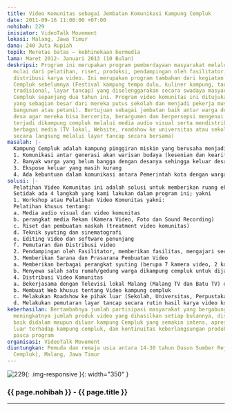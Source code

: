 ```yaml
---
title: Video Komunitas sebagai Jembatan Komunikasi Kampung Cempluk
date: 2011-09-16 11:08:00 +07:00
nohibah: 229
inisiator: VideoTalk Movement
lokasi: Malang, Jawa Timur
dana: 240 Juta Rupiah
topik: Meretas batas – kebhinekaan bermedia
lama: Maret 2012- Januari 2013 (10 Bulan)
deskripsi: Program ini merupakan program pemberdayaan masyarakat melalui video komunitas
  mulai dari pelatihan, riset, produksi, pendampingan oleh fasilitator, hingga pada
  distribusi karya video. Ini merupakan program tambahan dari kegiatan Festival Kampung
  Cempluk sebelumnya (Festival kampung tempo dulu, kuliner kampung, tari dan musik
  tradisional, layar tancap) yang diselenggarakan secara swadaya masyarakat kampung
  Cempluk sepanjang dua tahun ini. Program video komunitas ini ditujukan pada pemuda
  yang sebagian besar dari mereka putus sekolah dan menjadi pekerja musiman (tukang
  bangunan atau petani). Bertujuan sebagai jembatan baik antar warga desa maupun keluar
  desa agar mereka bisa bercerita, berargumen dan berpersepsi mengenai realitas yang
  terjadi dikampung cempluk melalui media audio visual serta mendistribusikannya melalui
  berbagai media (TV lokal, Website, roadshow ke universitas atau sekolah dan apresiasi
  secara langsung melalui layar tancap secara bersama)
masalah: |-
  Kampung Cempluk adalah kampung pinggiran miskin yang berusaha menjadi kampung budaya. Kampung ini sebenarnya berada di tengah kota Malang. Wilayah yang dahulunya sebagian besar adalah lahan pertanian saat ini beralih fungsi untuk dikembangkan menjadi Mall dan perumahan-perumahan mewah. Sehingga untuk mempertahankan nilai-nilai asli budaya maka atas inisiatif beberapa warga selama dua tahun kampung ini secara swadaya menyelenggarakan berbagai kegiatan budaya (kuliner tradisonal, musik, tari, wayang, jaranan dan ludruk) meskipun dengan kondisi yang sangat minim. Setidaknya ada 4 masalah yang terjadi di kampung ini:
  1. Komunikasi antar generasi akan warisan budaya (kesenian dan kearifan lokal) masih belum maksimal karena ketiadaan media.
  2. Banyak warga yang belum bangga dengan desanya sehingga keluar desa
  3. Ekspose keluar yang masih kurang
  4. Ada kebuntuan dalam komunikasi antara Pemerintah kota dengan warga kampung cempluk mengenai program kampung budaya
solusi: |-
  Pelatihan Video Komunitas ini adalah solusi untuk memberikan ruang ekspresi, persepsi dan menjadi alat komunikasi antar warga mengenai berbagai persoalan yang mereka hadapi dan menjadi bahan diskusi kelompok dalam mencari jalan keluar dari berbagai permasalahan, sekaligus sebagai alat mendokumentasikan proses-proses pemecahan masalah yang mereka tempuh, selain itu menjadi alat refleksi bersama masyarakat kampung cempluk.
  Setidak ada 4 langkah yang kami lakukan dalam program ini; yakni
  1. Workshop atau Pelatihan Video Komunitas yakni:
  Pelatihan khusus tentang:
  a. Media audio visual dan video komunitas
  b. perangkat media Rekam (Kamera Video, Foto dan Sound Recording)
  c. Riset dan pembuatan naskah (treatment video komunitas)
  d. Teknik syuting dan sinematografi
  e. Editing Video dan software penunjang
  f. Pemutaran dan Distribusi video
  2. Pendampingan oleh Fasilitator, memberikan fasilitas, mengajari secara langsung on-locations
  3. Memberikan Sarana dan Prasarana Pembuatan Video
  a. Memberikan berbagai perangkat syuting (berupa 7 kamera video, 2 kamera foto digital, 5 tripod, 3 set klip on), 4 unit komputer editing, 1 unit LCD Proyektor
  b. Menyewa salah satu rumah/gedung warga dikampung cempluk untuk dijadikan sebagai studio mini dan sekretariat bersama.
  4. Distribusi Video Komunitas
  a. Bekerjasama dengan Televisi lokal Malang (Malang TV dan Batu TV) dengan spot khusus program mingguan tentang Video Komunitas Kampung Cempluk.
  b. Membuat Web khusus tentang Video kampung cempluk
  c. Melakukan Roadshow ke pihak luar (Sekolah, Universitas, Perpustakaan dan berbagai ruang apresiasi di kota Malang)
  d. Melakukan pemutaran layar tancap secara rutin hasil karya video komunitas yang sudah dibuat untuk diapresiasikan dan mampu menjadi wacana diskusi warga kampung cempluk itu sendiri. Pihak yang diuntungkan adalah pemuda dan remaja usia antara 14-30 tahun Dusun Sumber Rejo (Kampung Cempluk), Malang, Jawa Timur
keberhasilan: Bertambahnya jumlah partisipasi masyarakat yang bergabung dalam program,
  meningkatnya jumlah produk video yang dihasilkan setiap bulannya, distribusi video
  baik didalam maupun diluar kampung Cempluk yang semakin intens, apresiasi baik pihak
  luar terhadap kampung cempluk, dan kontinuitas keberlangsungan produksi video komunitas
  pasca program
organisasi: VideoTalk Movement
diuntungkan: Pemuda dan remaja usia antara 14-30 tahun Dusun Sumber Rejo (Kampung
  Cempluk), Malang, Jawa Timur
---
```


![229](/static/img/hibahcmb/229.png){: .img-responsive }{: width="350" }

### {{ page.nohibah }} - {{ page.title }}

---

